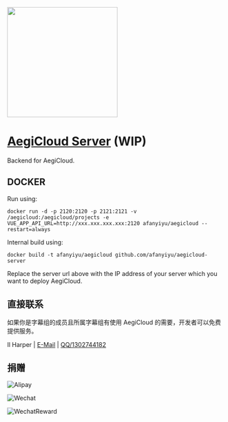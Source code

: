 <img src="https://raw.githubusercontent.com/Afanyiyu/AegiCloud-Server/master/docs/logo.png" width="256" style="vertical-align:text-bottom; text-align: center;">

# [AegiCloud Server](https://aegicloud.faithtown.tech/) (WIP)

Backend for AegiCloud.

## DOCKER

Run using:

`docker run -d -p 2120:2120 -p 2121:2121 -v /aegicloud:/aegicloud/projects -e VUE_APP_API_URL=http://xxx.xxx.xxx.xxx:2120 afanyiyu/aegicloud --restart=always`

Internal build using:

`docker build -t afanyiyu/aegicloud github.com/afanyiyu/aegicloud-server`

Replace the server url above with the IP address of your server which you want to deploy AegiCloud.

## 直接联系

如果你是字幕组的成员且所属字幕组有使用 AegiCloud 的需要，开发者可以免费提供服务。

Il Harper | [E-Mail](mailto://afanyiyu@hotmail.com) | [QQ/1302744182](http://wpa.qq.com/msgrd?v=3&uin=1302744182&site=qq&menu=yes)

## 捐赠

![Alipay](https://raw.githubusercontent.com/Afanyiyu/AegiCloud-Server/master/docs/pay/Alipay.jpg)

![Wechat](https://raw.githubusercontent.com/Afanyiyu/AegiCloud-Server/master/docs/pay/Wechat.png)

![WechatReward](https://raw.githubusercontent.com/Afanyiyu/AegiCloud-Server/master/docs/pay/WechatReward.png)
